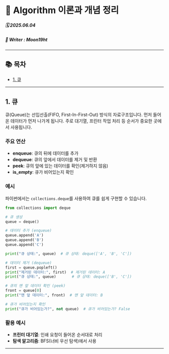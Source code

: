 # 🧮 Algorithm 이론과 개념 정리  

##### 🗓️ 2025.06.04  
##### 📝 Writer : Moon19ht  

---

## 📚 목차  


- [1. 큐](#1-큐)

---

## 1. 큐

큐(Queue)는 선입선출(FIFO, First-In-First-Out) 방식의 자료구조입니다. 먼저 들어온 데이터가 먼저 나가게 됩니다. 주로 대기열, 프린터 작업 처리 등 순서가 중요한 곳에서 사용됩니다.

### 주요 연산

- **enqueue**: 큐의 뒤에 데이터를 추가
- **dequeue**: 큐의 앞에서 데이터를 제거 및 반환
- **peek**: 큐의 앞에 있는 데이터를 확인(제거하지 않음)
- **is_empty**: 큐가 비어있는지 확인

### 예시

파이썬에서는 `collections.deque`를 사용하여 큐를 쉽게 구현할 수 있습니다.

```python
from collections import deque

# 큐 생성
queue = deque()

# 데이터 추가 (enqueue)
queue.append('A')
queue.append('B')
queue.append('C')

print("큐 상태:", queue)  # 큐 상태: deque(['A', 'B', 'C'])

# 데이터 제거 (dequeue)
first = queue.popleft()
print("제거된 데이터:", first)  # 제거된 데이터: A
print("큐 상태:", queue)       # 큐 상태: deque(['B', 'C'])

# 큐의 맨 앞 데이터 확인 (peek)
front = queue[0]
print("맨 앞 데이터:", front)  # 맨 앞 데이터: B

# 큐가 비어있는지 확인
print("큐가 비어있는가?", not queue)  # 큐가 비어있는가? False
```

### 활용 예시

- **프린터 대기열**: 인쇄 요청이 들어온 순서대로 처리
- **탐색 알고리즘**: BFS(너비 우선 탐색)에서 사용

---
